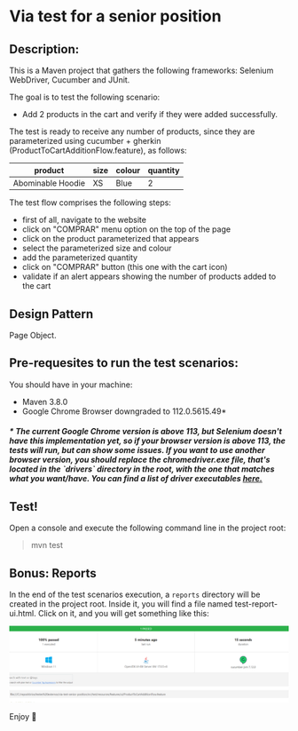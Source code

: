# Via test for a senior position

## Description:

This is a Maven project that gathers the following frameworks: Selenium WebDriver, Cucumber and JUnit. 

The goal is to test the following scenario:
* Add 2 products in the cart and verify if they were added successfully.

The test is ready to receive any number of products, since they are parameterized using cucumber + gherkin (ProductToCartAdditionFlow.feature), as follows:


| product           | size           | colour        | quantity     |
| -------------     | -------------  | ------------- |------------- |
| Abominable Hoodie | XS             | Blue          |2             |

The test flow comprises the following steps:
* first of all, navigate to the website
* click on "COMPRAR" menu option on the top of the page
* click on the product parameterized that appears
* select the parameterized size and colour
* add the parameterized quantity
* click on "COMPRAR" button (this one with the cart icon)
* validate if an alert appears showing the number of products added to the cart

## Design Pattern

Page Object.

## Pre-requesites to run the test scenarios:

You should have in your machine:
* Maven 3.8.0
* Google Chrome Browser downgraded to 112.0.5615.49*

<h5>* The current Google Chrome version is above 113, but Selenium doesn't have this implementation yet, so if your browser version is above 113, the tests will run, but can show some issues. If you want to use another browser version, you should replace the chromedriver.exe file, that's located in the `drivers` directory in the root, with the one that matches what you want/have. You can find a list of driver executables <a href="http://chromedriver.storage.googleapis.com/index.html">here.</a></h5> 

## Test!

Open a console and execute the following command line in the project root:<br/>

> mvn test

## Bonus: Reports

In the end of the test scenarios execution, a `reports` directory will be created in the project root. Inside it, you will find a file named test-report-ui.html. Click on it, and you will get something like this:

![display](tests_report.png)

Enjoy 🎉